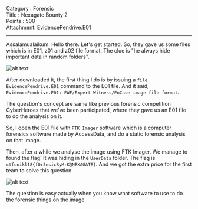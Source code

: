 Category : Forensic<br>
Title : Nexagate Bounty 2<br>
Points : 500<br>
Attachment: EvidencePendrive.E01<br>

---

Assalamualaikum. Hello there. Let's get started. So, they gave us some files which is in E01, z01 and z02 file format. The clue is "he always hide important data in random folders".



![alt text](https://github.com/fareedfauzi/sig-fstm.github.io/blob/master/assets/img/Forensics%20Nexagate%20Bounty%202-copy.png)



After downloaded it, the first thing I do is by issuing a `file EvidencePendrive.E01` command to the E01 file. And it said, `EvidencePendrive.E01: EWF/Expert Witness/EnCase image file format`. 

The question's concept are same like previous forensic competition CyberHeroes that we've been participated, where they gave us an E01 file to do the analysis on it.

So, I open the E01 file with `FTK Imager` software which is a computer forensics software made by AccessData, and do a static forensic analysis on that image.

Then, after a while we analyse the image using FTK Imager. We manage to found the flag! It was hiding in the `UserData` folder. The flag is `ctfunikl18{f0r3nsicByMrK@NEXAGATE}`. And we got the extra price for the first team to solve this question.


![alt text](https://github.com/fareedfauzi/sig-fstm.github.io/blob/master/assets/img/Screenshot%20(60).png)


The question is easy actually when you know what software to use to do the forensic things on the image.


